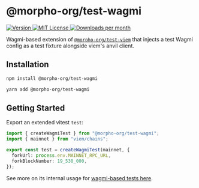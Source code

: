 # @morpho-org/test-wagmi

<a href="https://www.npmjs.com/package/@morpho-org/test-wagmi">
    <picture>
        <source media="(prefers-color-scheme: dark)" srcset="https://img.shields.io/npm/v/@morpho-org/test-wagmi?colorA=21262d&colorB=21262d&style=flat">
        <img src="https://img.shields.io/npm/v/@morpho-org/test-wagmi?colorA=f6f8fa&colorB=f6f8fa&style=flat" alt="Version">
    </picture>
</a>
<a href="https://github.com/wevm/@morpho-org/test-wagmi/blob/main/LICENSE">
    <picture>
        <source media="(prefers-color-scheme: dark)" srcset="https://img.shields.io/npm/l/@morpho-org/test-wagmi?colorA=21262d&colorB=21262d&style=flat">
        <img src="https://img.shields.io/npm/l/@morpho-org/test-wagmi?colorA=f6f8fa&colorB=f6f8fa&style=flat" alt="MIT License">
    </picture>
</a>
<a href="https://www.npmjs.com/package/@morpho-org/test-wagmi">
    <picture>
        <source media="(prefers-color-scheme: dark)" srcset="https://img.shields.io/npm/dm/@morpho-org/test-wagmi?colorA=21262d&colorB=21262d&style=flat">
        <img src="https://img.shields.io/npm/dm/@morpho-org/test-wagmi?colorA=f6f8fa&colorB=f6f8fa&style=flat" alt="Downloads per month">
    </picture>
</a>

Wagmi-based extension of [`@morpho-org/test-viem`](../test-viem/) that injects a test Wagmi config as a test fixture alongside viem's anvil client.

## Installation

```bash
npm install @morpho-org/test-wagmi
```

```bash
yarn add @morpho-org/test-wagmi
```

## Getting Started

Export an extended vitest `test`:

```typescript
import { createWagmiTest } from "@morpho-org/test-wagmi";
import { mainnet } from "viem/chains";

export const test = createWagmiTest(mainnet, {
  forkUrl: process.env.MAINNET_RPC_URL,
  forkBlockNumber: 19_530_000,
});
```

See more on its internal usage for [wagmi-based tests here](../blue-sdk-wagmi/test/e2e/).